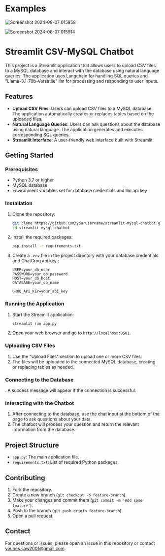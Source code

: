 # Examples

![Screenshot 2024-08-07 015858](https://github.com/user-attachments/assets/c308f90c-975f-4063-8c9a-30765ba4e8b2)

![Screenshot 2024-08-07 015914](https://github.com/user-attachments/assets/57c4e1f8-2246-4232-842f-0f8a4ffc04f2)

# Streamlit CSV-MySQL Chatbot

This project is a Streamlit application that allows users to upload CSV files to a MySQL database and interact with the database using natural language queries. The application uses Langchain for handling SQL queries and "Llama-3.1-70b-Versatile" llm for processing and responding to user inputs.

## Features

- **Upload CSV Files**: Users can upload CSV files to a MySQL database. The application automatically creates or replaces tables based on the uploaded files.
- **Natural Language Queries**: Users can ask questions about the database using natural language. The application generates and executes corresponding SQL queries.
- **Streamlit Interface**: A user-friendly web interface built with Streamlit.

## Getting Started

### Prerequisites

- Python 3.7 or higher
- MySQL database
- Environment variables set for database credentials and llm api key

### Installation

1. Clone the repository:
    ```bash
    git clone https://github.com/yourusername/streamlit-mysql-chatbot.git
    cd streamlit-mysql-chatbot
    ```

2. Install the required packages:
    ```bash
    pip install -r requirements.txt
    ```

3. Create a `.env` file in the project directory with your database credentials and ChatGroq api key :
    ```plaintext
    USER=your_db_user
    PASSWORD=your_db_password
    HOST=your_db_host
    DATABASE=your_db_name
    ```
    ```
    GROQ_API_KEY=your_api_key
    ```

### Running the Application

1. Start the Streamlit application:
    ```bash
    streamlit run app.py
    ```

2. Open your web browser and go to `http://localhost:8501`.

### Uploading CSV Files

1. Use the "Upload Files" section to upload one or more CSV files.
2. The files will be uploaded to the connected MySQL database, creating or replacing tables as needed.

### Connecting to the Database

. A success message will appear if the connection is successful.

### Interacting with the Chatbot

1. After connecting to the database, use the chat input at the bottom of the page to ask questions about your data.
2. The chatbot will process your question and return the relevant information from the database.

## Project Structure

- `app.py`: The main application file.
- `requirements.txt`: List of required Python packages.

## Contributing

1. Fork the repository.
2. Create a new branch (`git checkout -b feature-branch`).
3. Make your changes and commit them (`git commit -m 'Add some feature'`).
4. Push to the branch (`git push origin feature-branch`).
5. Open a pull request.


## Contact

For questions or issues, please open an issue in this repository or contact younes.saw2001@gmail.com.

